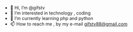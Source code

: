 - 👋 Hi, I’m @gifstv
- 👀 I’m interested in technology , coding 
- 🌱 I’m currently learning php and python
- 📫 How to reach me , by my e-mail gifstv88@gmail.com

